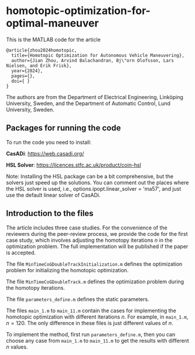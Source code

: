 # homotopic-optimization-for-optimal-maneuver
This is the MATLAB code for the article
```
@article{zhou2024homotopic,
  title={Homotopic Optimization for Autonomous Vehicle Maneuvering},
  author={Jian Zhou, Arvind Balachandran, Bj\"orn Olofsson, Lars Nielsen, and Erik Frisk},
  year={2024},
  pages={},
  doi={ }
} 
```

The authors are from the Department of Electrical Engineering, Linköping University, Sweden, and the Department of Automatic Control, Lund University, Sweden.
## Packages for running the code
To run the code you need to install:

**CasADi**: https://web.casadi.org/

**HSL Solver**: https://licences.stfc.ac.uk/product/coin-hsl

Note: Installing the HSL package can be a bit comprehensive, but the solvers just speed up the solutions. You can comment out the places where the HSL solver is used, i.e., options.ipopt.linear_solver = 'ma57', and just use the default linear solver of CasADi.

## Introduction to the files
The article includes three case studies. For the convenience of the reviewers during the peer-review process, we provide the code for the first case study, which involves adjusting the homotopy iterations $n$ in the optimization problem. The full implementation will be published if the paper is accepted.

The file `MinTimeCoGDoubleTrackInitialization.m` defines the optimization problem for initializing the homotopic optimization.

The file `MinTimeCoGDoubleTrack.m` defines the optimization problem during the homotopy iterations.

The file `parameters_define.m` defines the static parameters.

The files `main_1.m` to `main_11.m` contain the cases for implementing the homotopic optimization with different iterations $n$. For example, in `main_1.m`, $n=120$. The only difference in these files is just different values of $n$.

To implement the method, first run `parameters_define.m`, then you can choose any case from `main_1.m` to `main_11.m` to get the results with different $n$ values.




